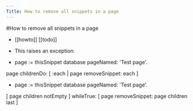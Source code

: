 ---Title: How to remove all snippets in a page---#How to remove all snippets in a page- [[howto]] [[todo]]- This raises an exception:- page := thisSnippet database pageNamed: 'Test page'.page childrenDo: [ :each | page removeSnippet: each ]- page := thisSnippet database pageNamed: 'Test page'.[ page children notEmpty ] whileTrue: [ page removeSnippet: page children last ]